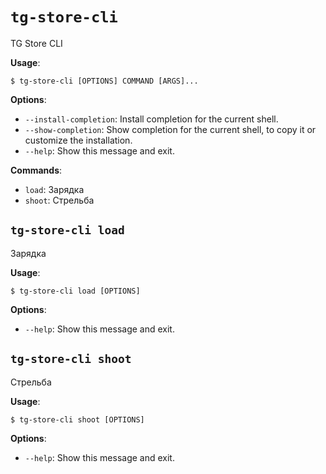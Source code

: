 # `tg-store-cli`

TG Store CLI

**Usage**:

```console
$ tg-store-cli [OPTIONS] COMMAND [ARGS]...
```

**Options**:

* `--install-completion`: Install completion for the current shell.
* `--show-completion`: Show completion for the current shell, to copy it or customize the installation.
* `--help`: Show this message and exit.

**Commands**:

* `load`: Зарядка
* `shoot`: Стрельба

## `tg-store-cli load`

Зарядка

**Usage**:

```console
$ tg-store-cli load [OPTIONS]
```

**Options**:

* `--help`: Show this message and exit.

## `tg-store-cli shoot`

Стрельба 

**Usage**:

```console
$ tg-store-cli shoot [OPTIONS]
```

**Options**:

* `--help`: Show this message and exit.
